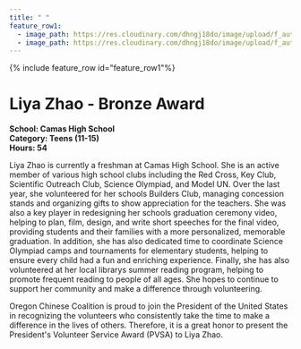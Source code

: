 ```yaml
---
title: " "
feature_row1:
  - image_path: https://res.cloudinary.com/dhngj18do/image/upload/f_auto,q_auto/v1/images/pvsa/2024_Liya_Zhao
  - image_path: https://res.cloudinary.com/dhngj18do/image/upload/f_auto,q_auto/v1/images/activities/year_2024
---
```


{% include feature_row id="feature_row1"%}

# Liya Zhao - Bronze Award

**School: Camas High School**  
**Category: Teens (11-15)**  
**Hours: 54**  

Liya Zhao is currently a freshman at Camas High School. She is an active member of various
high school clubs including the Red Cross, Key Club, Scientific Outreach Club, Science
Olympiad, and Model UN. Over the last year, she volunteered for her schools Builders Club,
managing concession stands and organizing gifts to show appreciation for the teachers. She
was also a key player in redesigning her schools graduation ceremony video, helping to plan,
film, design, and write short speeches for the final video, providing students and their families
with a more personalized, memorable graduation. In addition, she has also dedicated time to
coordinate Science Olympiad camps and tournaments for elementary students, helping to
ensure every child had a fun and enriching experience. Finally, she has also volunteered at her
local librarys summer reading program, helping to promote frequent reading to people of all
ages. She hopes to continue to support her community and make a difference through
volunteering.

Oregon Chinese Coalition is proud to join the President of the United States in recognizing the volunteers who consistently take the time to make a difference in the lives of others. Therefore, it is a great honor to present the President's Volunteer Service Award (PVSA) to Liya Zhao.
